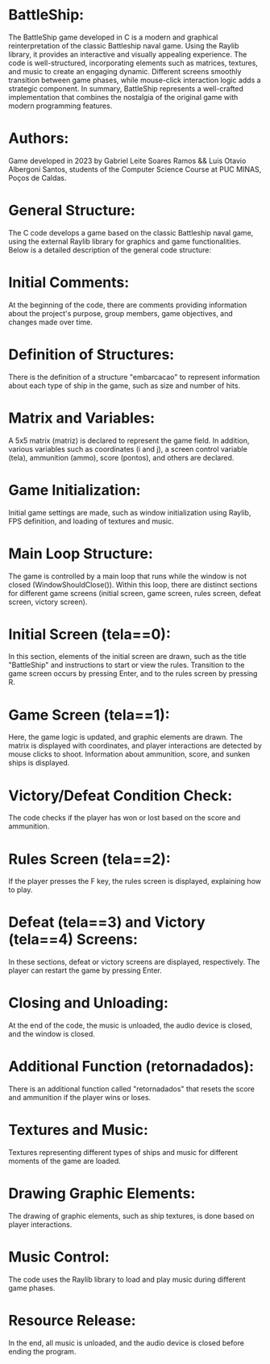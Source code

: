 # BattleShip:
The BattleShip game developed in C is a modern and graphical reinterpretation of the classic Battleship naval game. Using the Raylib library, it provides an interactive and visually appealing experience. The code is well-structured, incorporating elements such as matrices, textures, and music to create an engaging dynamic. Different screens smoothly transition between game phases, while mouse-click interaction logic adds a strategic component. In summary, BattleShip represents a well-crafted implementation that combines the nostalgia of the original game with modern programming features.

# Authors:
Game developed in 2023 by Gabriel Leite Soares Ramos && Luis Otavio Albergoni Santos, students of the Computer Science Course at PUC MINAS, Poços de Caldas.

# General Structure:
The C code develops a game based on the classic Battleship naval game, using the external Raylib library for graphics and game functionalities. Below is a detailed description of the general code structure:

# Initial Comments:
At the beginning of the code, there are comments providing information about the project's purpose, group members, game objectives, and changes made over time.

# Definition of Structures:
There is the definition of a structure "embarcacao" to represent information about each type of ship in the game, such as size and number of hits.

# Matrix and Variables:
A 5x5 matrix (matriz) is declared to represent the game field. In addition, various variables such as coordinates (i and j), a screen control variable (tela), ammunition (ammo), score (pontos), and others are declared.

# Game Initialization:
Initial game settings are made, such as window initialization using Raylib, FPS definition, and loading of textures and music.

# Main Loop Structure:
The game is controlled by a main loop that runs while the window is not closed (WindowShouldClose()). Within this loop, there are distinct sections for different game screens (initial screen, game screen, rules screen, defeat screen, victory screen).

# Initial Screen (tela==0):
In this section, elements of the initial screen are drawn, such as the title "BattleShip" and instructions to start or view the rules. Transition to the game screen occurs by pressing Enter, and to the rules screen by pressing R.

# Game Screen (tela==1):
Here, the game logic is updated, and graphic elements are drawn. The matrix is displayed with coordinates, and player interactions are detected by mouse clicks to shoot. Information about ammunition, score, and sunken ships is displayed.

# Victory/Defeat Condition Check:
The code checks if the player has won or lost based on the score and ammunition.

# Rules Screen (tela==2):
If the player presses the F key, the rules screen is displayed, explaining how to play.

# Defeat (tela==3) and Victory (tela==4) Screens:
In these sections, defeat or victory screens are displayed, respectively. The player can restart the game by pressing Enter.

# Closing and Unloading:
At the end of the code, the music is unloaded, the audio device is closed, and the window is closed.

# Additional Function (retornadados):
There is an additional function called "retornadados" that resets the score and ammunition if the player wins or loses.

# Textures and Music:
Textures representing different types of ships and music for different moments of the game are loaded.

# Drawing Graphic Elements:
The drawing of graphic elements, such as ship textures, is done based on player interactions.

# Music Control:
The code uses the Raylib library to load and play music during different game phases.

# Resource Release:
In the end, all music is unloaded, and the audio device is closed before ending the program.
